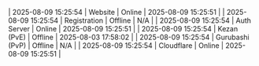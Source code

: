 | 2025-08-09 15:25:54 | Website | Online | 2025-08-09 15:25:51 |
| 2025-08-09 15:25:54 | Registration | Offline | N/A |
| 2025-08-09 15:25:54 | Auth Server | Online | 2025-08-09 15:25:51 |
| 2025-08-09 15:25:54 | Kezan (PvE) | Offline | 2025-08-03 17:58:02 |
| 2025-08-09 15:25:54 | Gurubashi (PvP) | Offline | N/A |
| 2025-08-09 15:25:54 | Cloudflare | Online | 2025-08-09 15:25:51 |
